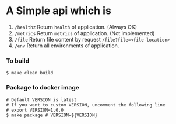 # A Simple api which is

1. `/healthz` Return `health` of application. (Always OK)
2. `/metrics` Return `metrics` of application. (Not implemented)
3. `/file` Return file content by request `/file?file=<file-location>`
4. `/env` Return all environments of application.


### To build

```shell script
$ make clean build
```

### Package to docker image

```shell script
# Default VERSION is latest
# If you want to custom VERSION, uncomment the following line
# export VERSION=1.0.0
$ make package # VERSION=${VERSION}
```
